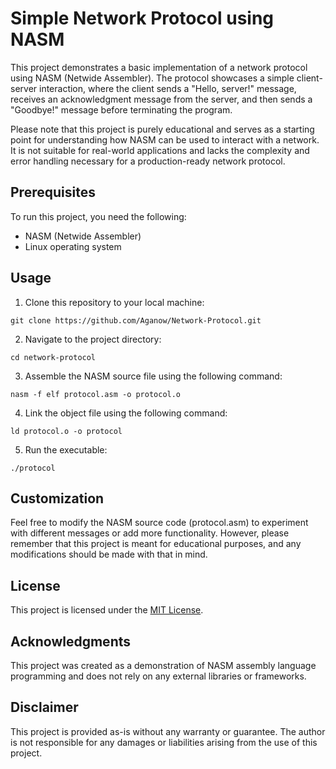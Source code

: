 # Simple Network Protocol using NASM

This project demonstrates a basic implementation of a network protocol using NASM (Netwide Assembler). The protocol showcases a simple client-server interaction, where the client sends a "Hello, server!" message, receives an acknowledgment message from the server, and then sends a "Goodbye!" message before terminating the program.

Please note that this project is purely educational and serves as a starting point for understanding how NASM can be used to interact with a network. It is not suitable for real-world applications and lacks the complexity and error handling necessary for a production-ready network protocol.

## Prerequisites

To run this project, you need the following:

- NASM (Netwide Assembler)
- Linux operating system

## Usage

1. Clone this repository to your local machine:

```shell
git clone https://github.com/Aganow/Network-Protocol.git
```

2. Navigate to the project directory:

```shell
cd network-protocol
```

3. Assemble the NASM source file using the following command:

```shell
nasm -f elf protocol.asm -o protocol.o
```

4. Link the object file using the following command:

```shell
ld protocol.o -o protocol
```

5. Run the executable:

```shell
./protocol
```

## Customization

Feel free to modify the NASM source code (protocol.asm) to experiment with different messages or add more functionality. However, please remember that this project is meant for educational purposes, and any modifications should be made with that in mind.

## License

This project is licensed under the [MIT License](LICENSE).

## Acknowledgments

This project was created as a demonstration of NASM assembly language programming and does not rely on any external libraries or frameworks.

## Disclaimer

This project is provided as-is without any warranty or guarantee. The author is not responsible for any damages or liabilities arising from the use of this project.
